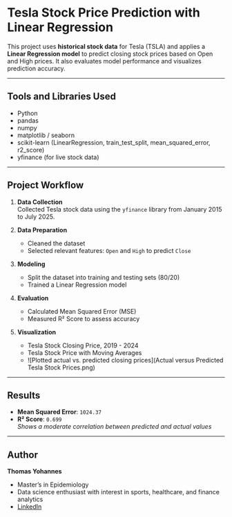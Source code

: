# Tesla Stock Price Prediction with Linear Regression

This project uses **historical stock data** for Tesla (TSLA) and applies a **Linear Regression model** to predict closing stock prices based on Open and High prices. It also evaluates model performance and visualizes prediction accuracy.

---

## Tools and Libraries Used

- Python
- pandas
- numpy
- matplotlib / seaborn
- scikit-learn (LinearRegression, train_test_split, mean_squared_error, r2_score)
- yfinance (for live stock data)

---

## Project Workflow

1. **Data Collection**  
   Collected Tesla stock data using the `yfinance` library from January 2015 to July 2025.

2. **Data Preparation**  
   - Cleaned the dataset  
   - Selected relevant features: `Open` and `High` to predict `Close`

3. **Modeling**  
   - Split the dataset into training and testing sets (80/20)  
   - Trained a Linear Regression model

4. **Evaluation**  
   - Calculated Mean Squared Error (MSE)  
   - Measured R² Score to assess accuracy

5. **Visualization**  
   - Tesla Stock Closing Price, 2019 - 2024
   - Tesla Stock Price with Moving Averages
   - ![Plotted actual vs. predicted closing prices](Actual versus Predicted Tesla Stock Prices.png)

---

## Results

- **Mean Squared Error**: `1024.37`  
- **R² Score**: `0.699`  
  _Shows a moderate correlation between predicted and actual values_

---
## Author

**Thomas Yohannes**  
- Master’s in Epidemiology  
- Data science enthusiast with interest in sports, healthcare, and finance analytics  
- [LinkedIn](https://www.linkedin.com/in/thomas-yohannes-mph-b55940135/)
